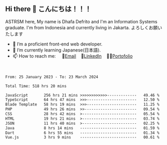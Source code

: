 ## Hi there 👋 こんにちは！！！
ASTRSM here, My name is Dhafa Defrito and I'm an Information Systems graduate. I'm from Indonesia and currently living in Jakarta. よろしくお願いたします

- 🔭 I’m a proficient front-end web developer.
- 🌱 I’m currently learning Japanese(日本語).
- 📫 How to reach me: &nbsp;&nbsp;&nbsp;&nbsp;📧[Email](ddefrito@gmail.com)&nbsp;&nbsp;&nbsp;&nbsp;💼[LinkedIn](https://www.linkedin.com/in/dhafa-defrita-rama-yudistira-9357a9229/)&nbsp;&nbsp;&nbsp;&nbsp;👨‍🎨[Portofolio](https://ddefrito.vercel.app/)
<br>
<!-- <p align="left">
<a href="https://github.com/ASTRSM">
  <img height="180em" src="https://github-readme-stats-eight-theta.vercel.app/api?username=ASTRSM&show_icons=true&theme=dracula&include_all_commits=true&count_private=true"/>
  <img height="180em" src="https://github-readme-stats-eight-theta.vercel.app/api/top-langs/?username=ASTRSM&layout=compact&langs_count=8&theme=dracula"/>
</a>
</p> -->

<!--START_SECTION:waka-->

```txt
From: 25 January 2023 - To: 23 March 2024

Total Time: 518 hrs 20 mins

JavaScript       256 hrs 21 mins >>>>>>>>>>>>-------------   49.46 %
TypeScript       64 hrs 47 mins  >>>----------------------   12.50 %
Blade Template   58 hrs 19 mins  >>>----------------------   11.25 %
PHP              49 hrs 26 mins  >>-----------------------   09.54 %
CSS              28 hrs 42 mins  >------------------------   05.54 %
HTML             19 hrs 21 mins  >------------------------   03.74 %
JSON             11 hrs 40 mins  >------------------------   02.25 %
Java             8 hrs 14 mins   -------------------------   01.59 %
Dart             6 hrs 55 mins   -------------------------   01.34 %
Vue.js           3 hrs 9 mins    -------------------------   00.61 %
```

<!--END_SECTION:waka-->
